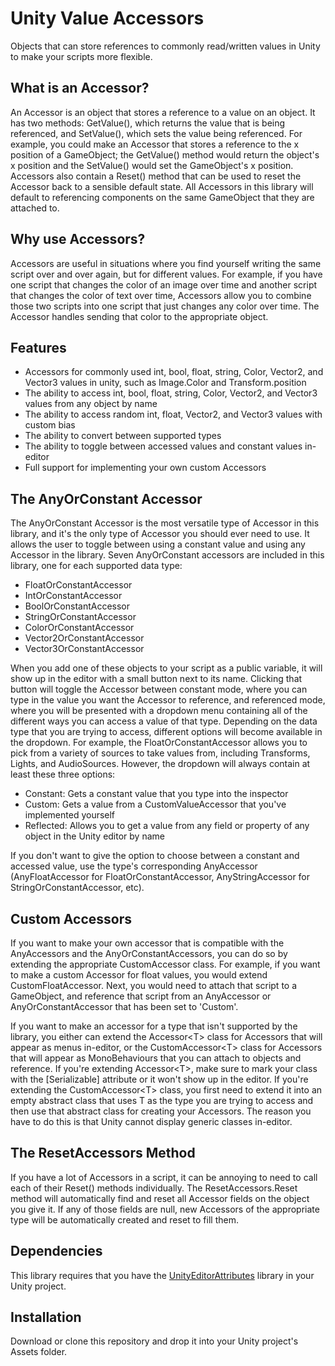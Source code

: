# Unity Value Accessors
Objects that can store references to commonly read/written values in Unity to make your scripts more flexible.

## What is an Accessor?
An Accessor is an object that stores a reference to a value on an object. It has two methods: GetValue(), which returns the value that is being referenced, and SetValue(), which sets the value being referenced. For example, you could make an Accessor that stores a reference to the x position of a GameObject; the GetValue() method would return the object's x position and the SetValue() would set the GameObject's x position.
Accessors also contain a Reset() method that can be used to reset the Accessor back to a sensible default state. All Accessors in this library will default to referencing components on the same GameObject that they are attached to.

## Why use Accessors?
Accessors are useful in situations where you find yourself writing the same script over and over again, but for different values. For example, if you have one script that changes the color of an image over time and another script that changes the color of text over time, Accessors allow you to combine those two scripts into one script that just changes any color over time. The Accessor handles sending that color to the appropriate object.

## Features

 - Accessors for commonly used int, bool, float, string, Color, Vector2, and Vector3 values in unity, such as Image.Color and Transform.position
 - The ability to access int, bool, float, string, Color, Vector2, and Vector3 values from any object by name
 - The ability to access random int, float, Vector2, and Vector3 values with custom bias
 - The ability to convert between supported types
 - The ability to toggle between accessed values and constant values in-editor
 - Full support for implementing your own custom Accessors

## The AnyOrConstant Accessor
The AnyOrConstant Accessor is the most versatile type of Accessor in this library, and it's the only type of Accessor you should ever need to use. It allows the user to toggle between using a constant value and using any Accessor in the library. Seven AnyOrConstant accessors are included in this library, one for each supported data type:
 - FloatOrConstantAccessor
 - IntOrConstantAccessor
 - BoolOrConstantAccessor
 - StringOrConstantAccessor
 - ColorOrConstantAccessor
 - Vector2OrConstantAccessor
 - Vector3OrConstantAccessor
 
When you add one of these objects to your script as a public variable, it will show up in the editor with a small button next to its name. Clicking that button will toggle the Accessor between constant mode, where you can type in the value you want the Accessor to reference, and referenced mode, where you will be presented with a dropdown menu containing all of the different ways you can access a value of that type. Depending on the data type that you are trying to access, different options will become available in the dropdown. For example, the FloatOrConstantAccessor allows you to pick from a variety of sources to take values from, including Transforms, Lights, and AudioSources. However, the dropdown will always contain at least these three options:
 - Constant: Gets a constant value that you type into the inspector
 - Custom: Gets a value from a CustomValueAccessor that you've implemented yourself
 - Reflected: Allows you to get a value from any field or property of any object in the Unity editor by name
 
 If you don't want to give the option to choose between a constant and accessed value, use the type's corresponding AnyAccessor (AnyFloatAccessor for FloatOrConstantAccessor, AnyStringAccessor for StringOrConstantAccessor, etc).

## Custom Accessors
If you want to make your own accessor that is compatible with the AnyAccessors and the AnyOrConstantAccessors, you can do so by extending the appropriate CustomAccessor class. For example, if you want to make a custom Accessor for float values, you would extend CustomFloatAccessor. Next, you would need to attach that script to a GameObject, and reference that script from an AnyAccessor or AnyOrConstantAccessor that has been set to 'Custom'.

If you want to make an accessor for a type that isn't supported by the library, you either can extend the Accessor<T\> class for Accessors that will appear as menus in-editor, or the CustomAccessor<T\> class for Accessors that will appear as MonoBehaviours that you can attach to objects and reference. If you're extending Accessor<T\>, make sure to mark your class with the [Serializable] attribute or it won't show up in the editor. If you're extending the CustomAccessor<T\> class, you first need to extend it into an empty abstract class that uses T as the type you are trying to access and then use that abstract class for creating your Accessors. The reason you have to do this is that Unity cannot display generic classes in-editor.

## The ResetAccessors Method
If you have a lot of Accessors in a script, it can be annoying to need to call each of their Reset() methods individually. The ResetAccessors.Reset method will automatically find and reset all Accessor fields on the object you give it. If any of those fields are null, new Accessors of the appropriate type will be automatically created and reset to fill them.

## Dependencies
This library requires that you have the [UnityEditorAttributes](https://github.com/dninosores/UnityEditorAttributes) library in your Unity project.

## Installation
Download or clone this repository and drop it into your Unity project's Assets folder.
